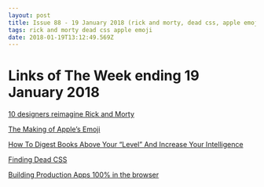 ```yaml
---
layout: post
title: Issue 88 - 19 January 2018 (rick and morty, dead css, apple emoji)
tags: rick and morty dead css apple emoji
date: 2018-01-19T13:12:49.569Z
---
```

# Links of The Week ending 19 January 2018

<a href="https://www.invisionapp.com/blog/rick-morty-design" target="_blank">10 designers reimagine Rick and Morty</a>

<a href="https://medium.com/@agzmn/the-making-of-apples-emoji-how-designing-these-tiny-icons-changed-my-life-16317250a9ee" target="_blank">The Making of Apple’s Emoji</a>

<a href="https://medium.com/personal-growth/how-to-digest-books-above-your-level-and-increase-your-intelligence-a11bd134da13" target="_blank">How To Digest Books Above Your “Level” And Increase Your Intelligence</a>

<a href="https://csswizardry.com/2018/01/finding-dead-css" target="_blank">Finding Dead CSS</a>

<a href="https://blog.kentcdodds.com/building-production-apps-100-in-the-browser-a8b5da7faf3" target="_blank">Building Production Apps 100% in the browser</a>